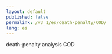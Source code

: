 ```yaml
---
layout: default
published: false
permalink: /v3_1/es/death-penalty/COD/
lang: es
---
```


death-penalty analysis COD
